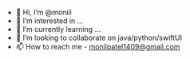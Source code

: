 - 👋 Hi, I’m @moniil
- 👀 I’m interested in ...
- 🌱 I’m currently learning ...
- 💞️ I’m looking to collaborate on java/python/swiftUI
- 📫 How to reach me - monilpatel1409@gmail.com

<!---
monilpatel1999/monilpatel1999 is a ✨ special ✨ repository because its `README.md` (this file) appears on your GitHub profile.
You can click the Preview link to take a look at your changes.
--->
